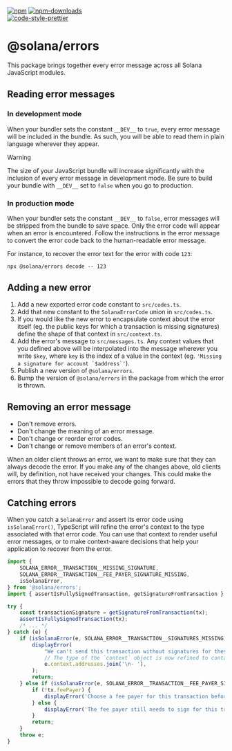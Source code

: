 [![npm][npm-image]][npm-url]
[![npm-downloads][npm-downloads-image]][npm-url]
<br />
[![code-style-prettier][code-style-prettier-image]][code-style-prettier-url]

[code-style-prettier-image]: https://img.shields.io/badge/code_style-prettier-ff69b4.svg?style=flat-square
[code-style-prettier-url]: https://github.com/prettier/prettier
[npm-downloads-image]: https://img.shields.io/npm/dm/@solana/errors?style=flat
[npm-image]: https://img.shields.io/npm/v/@solana/errors?style=flat
[npm-url]: https://www.npmjs.com/package/@solana/errors

# @solana/errors

This package brings together every error message across all Solana JavaScript modules.

## Reading error messages

### In development mode

When your bundler sets the constant `__DEV__` to `true`, every error message will be included in the bundle. As such, you will be able to read them in plain language wherever they appear.

> [!WARNING]
> The size of your JavaScript bundle will increase significantly with the inclusion of every error message in development mode. Be sure to build your bundle with `__DEV__` set to `false` when you go to production.

### In production mode

When your bundler sets the constant `__DEV__` to `false`, error messages will be stripped from the bundle to save space. Only the error code will appear when an error is encountered. Follow the instructions in the error message to convert the error code back to the human-readable error message.

For instance, to recover the error text for the error with code `123`:

```shell
npx @solana/errors decode -- 123
```

## Adding a new error

1. Add a new exported error code constant to `src/codes.ts`.
2. Add that new constant to the `SolanaErrorCode` union in `src/codes.ts`.
3. If you would like the new error to encapsulate context about the error itself (eg. the public keys for which a transaction is missing signatures) define the shape of that context in `src/context.ts`.
4. Add the error's message to `src/messages.ts`. Any context values that you defined above will be interpolated into the message wherever you write `$key`, where `key` is the index of a value in the context (eg. ``'Missing a signature for account `$address`'``).
5. Publish a new version of `@solana/errors`.
6. Bump the version of `@solana/errors` in the package from which the error is thrown.

## Removing an error message

- Don't remove errors.
- Don't change the meaning of an error message.
- Don't change or reorder error codes.
- Don't change or remove members of an error's context.

When an older client throws an error, we want to make sure that they can always decode the error. If you make any of the changes above, old clients will, by definition, not have received your changes. This could make the errors that they throw impossible to decode going forward.

## Catching errors

When you catch a `SolanaError` and assert its error code using `isSolanaError()`, TypeScript will refine the error's context to the type associated with that error code. You can use that context to render useful error messages, or to make context-aware decisions that help your application to recover from the error.

```ts
import {
    SOLANA_ERROR__TRANSACTION__MISSING_SIGNATURE,
    SOLANA_ERROR__TRANSACTION__FEE_PAYER_SIGNATURE_MISSING,
    isSolanaError,
} from '@solana/errors';
import { assertIsFullySignedTransaction, getSignatureFromTransaction } from '@solana/transactions';

try {
    const transactionSignature = getSignatureFromTransaction(tx);
    assertIsFullySignedTransaction(tx);
    /* ... */
} catch (e) {
    if (isSolanaError(e, SOLANA_ERROR__TRANSACTION__SIGNATURES_MISSING)) {
        displayError(
            "We can't send this transaction without signatures for these addresses:\n- %s",
            // The type of the `context` object is now refined to contain `addresses`.
            e.context.addresses.join('\n- '),
        );
        return;
    } else if (isSolanaError(e, SOLANA_ERROR__TRANSACTION__FEE_PAYER_SIGNATURE_MISSING)) {
        if (!tx.feePayer) {
            displayError('Choose a fee payer for this transaction before sending it');
        } else {
            displayError('The fee payer still needs to sign for this transaction');
        }
        return;
    }
    throw e;
}
```

